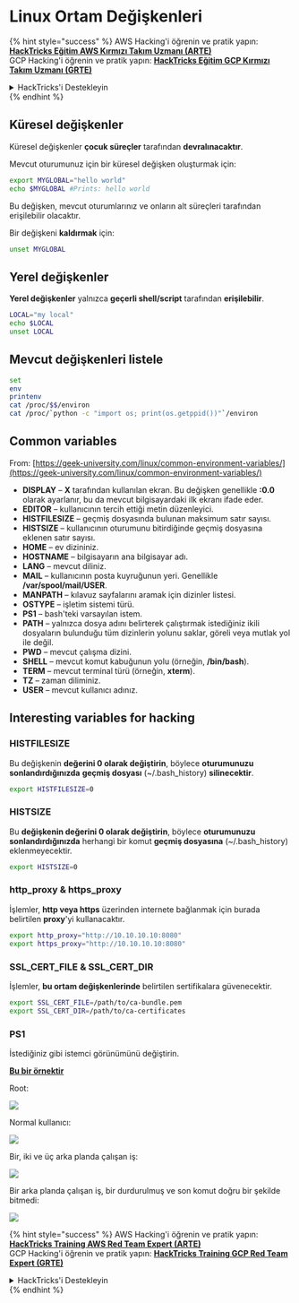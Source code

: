 # Linux Ortam Değişkenleri

{% hint style="success" %}
AWS Hacking'i öğrenin ve pratik yapın:<img src="/.gitbook/assets/arte.png" alt="" data-size="line">[**HackTricks Eğitim AWS Kırmızı Takım Uzmanı (ARTE)**](https://training.hacktricks.xyz/courses/arte)<img src="/.gitbook/assets/arte.png" alt="" data-size="line">\
GCP Hacking'i öğrenin ve pratik yapın: <img src="/.gitbook/assets/grte.png" alt="" data-size="line">[**HackTricks Eğitim GCP Kırmızı Takım Uzmanı (GRTE)**<img src="/.gitbook/assets/grte.png" alt="" data-size="line">](https://training.hacktricks.xyz/courses/grte)

<details>

<summary>HackTricks'i Destekleyin</summary>

* [**abonelik planlarını**](https://github.com/sponsors/carlospolop) kontrol edin!
* **💬 [**Discord grubuna**](https://discord.gg/hRep4RUj7f) veya [**telegram grubuna**](https://t.me/peass) katılın ya da **Twitter'da** 🐦 [**@hacktricks\_live**](https://twitter.com/hacktricks\_live)**'i takip edin.**
* **Hacking ipuçlarını paylaşmak için** [**HackTricks**](https://github.com/carlospolop/hacktricks) ve [**HackTricks Cloud**](https://github.com/carlospolop/hacktricks-cloud) github reposuna PR gönderin.

</details>
{% endhint %}

## Küresel değişkenler

Küresel değişkenler **çocuk süreçler** tarafından **devralınacaktır**.

Mevcut oturumunuz için bir küresel değişken oluşturmak için:
```bash
export MYGLOBAL="hello world"
echo $MYGLOBAL #Prints: hello world
```
Bu değişken, mevcut oturumlarınız ve onların alt süreçleri tarafından erişilebilir olacaktır.

Bir değişkeni **kaldırmak** için:
```bash
unset MYGLOBAL
```
## Yerel değişkenler

**Yerel değişkenler** yalnızca **geçerli shell/script** tarafından **erişilebilir**.
```bash
LOCAL="my local"
echo $LOCAL
unset LOCAL
```
## Mevcut değişkenleri listele
```bash
set
env
printenv
cat /proc/$$/environ
cat /proc/`python -c "import os; print(os.getppid())"`/environ
```
## Common variables

From: [https://geek-university.com/linux/common-environment-variables/](https://geek-university.com/linux/common-environment-variables/)

* **DISPLAY** – **X** tarafından kullanılan ekran. Bu değişken genellikle **:0.0** olarak ayarlanır, bu da mevcut bilgisayardaki ilk ekranı ifade eder.
* **EDITOR** – kullanıcının tercih ettiği metin düzenleyici.
* **HISTFILESIZE** – geçmiş dosyasında bulunan maksimum satır sayısı.
* **HISTSIZE** – kullanıcının oturumunu bitirdiğinde geçmiş dosyasına eklenen satır sayısı.
* **HOME** – ev dizininiz.
* **HOSTNAME** – bilgisayarın ana bilgisayar adı.
* **LANG** – mevcut diliniz.
* **MAIL** – kullanıcının posta kuyruğunun yeri. Genellikle **/var/spool/mail/USER**.
* **MANPATH** – kılavuz sayfalarını aramak için dizinler listesi.
* **OSTYPE** – işletim sistemi türü.
* **PS1** – bash'teki varsayılan istem.
* **PATH** – yalnızca dosya adını belirterek çalıştırmak istediğiniz ikili dosyaların bulunduğu tüm dizinlerin yolunu saklar, göreli veya mutlak yol ile değil.
* **PWD** – mevcut çalışma dizini.
* **SHELL** – mevcut komut kabuğunun yolu (örneğin, **/bin/bash**).
* **TERM** – mevcut terminal türü (örneğin, **xterm**).
* **TZ** – zaman diliminiz.
* **USER** – mevcut kullanıcı adınız.

## Interesting variables for hacking

### **HISTFILESIZE**

Bu değişkenin **değerini 0 olarak değiştirin**, böylece **oturumunuzu sonlandırdığınızda** **geçmiş dosyası** (\~/.bash\_history) **silinecektir**.
```bash
export HISTFILESIZE=0
```
### **HISTSIZE**

Bu **değişkenin değerini 0 olarak değiştirin**, böylece **oturumunuzu sonlandırdığınızda** herhangi bir komut **geçmiş dosyasına** (\~/.bash\_history) eklenmeyecektir.
```bash
export HISTSIZE=0
```
### http\_proxy & https\_proxy

İşlemler, **http veya https** üzerinden internete bağlanmak için burada belirtilen **proxy**'yi kullanacaktır.
```bash
export http_proxy="http://10.10.10.10:8080"
export https_proxy="http://10.10.10.10:8080"
```
### SSL\_CERT\_FILE & SSL\_CERT\_DIR

İşlemler, **bu ortam değişkenlerinde** belirtilen sertifikalara güvenecektir.
```bash
export SSL_CERT_FILE=/path/to/ca-bundle.pem
export SSL_CERT_DIR=/path/to/ca-certificates
```
### PS1

İstediğiniz gibi istemci görünümünü değiştirin.

[**Bu bir örnektir**](https://gist.github.com/carlospolop/43f7cd50f3deea972439af3222b68808)

Root:

![](<../.gitbook/assets/image (897).png>)

Normal kullanıcı:

![](<../.gitbook/assets/image (740).png>)

Bir, iki ve üç arka planda çalışan iş:

![](<../.gitbook/assets/image (145).png>)

Bir arka planda çalışan iş, bir durdurulmuş ve son komut doğru bir şekilde bitmedi:

![](<../.gitbook/assets/image (715).png>)


{% hint style="success" %}
AWS Hacking'i öğrenin ve pratik yapın:<img src="/.gitbook/assets/arte.png" alt="" data-size="line">[**HackTricks Training AWS Red Team Expert (ARTE)**](https://training.hacktricks.xyz/courses/arte)<img src="/.gitbook/assets/arte.png" alt="" data-size="line">\
GCP Hacking'i öğrenin ve pratik yapın: <img src="/.gitbook/assets/grte.png" alt="" data-size="line">[**HackTricks Training GCP Red Team Expert (GRTE)**<img src="/.gitbook/assets/grte.png" alt="" data-size="line">](https://training.hacktricks.xyz/courses/grte)

<details>

<summary>HackTricks'i Destekleyin</summary>

* [**abonelik planlarını**](https://github.com/sponsors/carlospolop) kontrol edin!
* **💬 [**Discord grubuna**](https://discord.gg/hRep4RUj7f) veya [**telegram grubuna**](https://t.me/peass) katılın ya da **Twitter'da** 🐦 [**@hacktricks\_live**](https://twitter.com/hacktricks\_live)**'i takip edin.**
* **Hacking ipuçlarını paylaşmak için** [**HackTricks**](https://github.com/carlospolop/hacktricks) ve [**HackTricks Cloud**](https://github.com/carlospolop/hacktricks-cloud) github reposuna PR gönderin.

</details>
{% endhint %}
